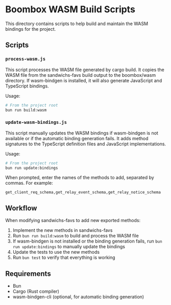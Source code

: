 # Boombox WASM Build Scripts

This directory contains scripts to help build and maintain the WASM bindings for the project.

## Scripts

### `process-wasm.js`

This script processes the WASM file generated by cargo build. It copies the WASM file from the sandwichs-favs build output to the boombox/wasm directory. If wasm-bindgen is installed, it will also generate JavaScript and TypeScript bindings.

Usage:
```bash
# From the project root
bun run build:wasm
```

### `update-wasm-bindings.js`

This script manually updates the WASM bindings if wasm-bindgen is not available or if the automatic binding generation fails. It adds method signatures to the TypeScript definition files and JavaScript implementations.

Usage:
```bash
# From the project root
bun run update:bindings
```

When prompted, enter the names of the methods to add, separated by commas. For example:
```
get_client_req_schema,get_relay_event_schema,get_relay_notice_schema
```

## Workflow

When modifying sandwichs-favs to add new exported methods:

1. Implement the new methods in sandwichs-favs
2. Run `bun run build:wasm` to build and process the WASM file
3. If wasm-bindgen is not installed or the binding generation fails, run `bun run update:bindings` to manually update the bindings
4. Update the tests to use the new methods
5. Run `bun test` to verify that everything is working

## Requirements

- Bun
- Cargo (Rust compiler)
- wasm-bindgen-cli (optional, for automatic binding generation) 